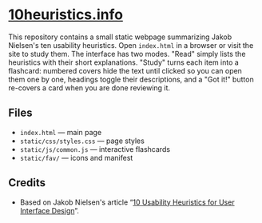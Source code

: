 # [10heuristics.info](https://10heuristics.info)

This repository contains a small static webpage summarizing Jakob Nielsen's ten usability heuristics. Open `index.html` in a browser or visit the site to study them. The interface has two modes. "Read" simply lists the heuristics with their short explanations. "Study" turns each item into a flashcard: numbered covers hide the text until clicked so you can open them one by one, headings toggle their descriptions, and a "Got it!" button re-covers a card when you are done reviewing it.

## Files
- `index.html` — main page
- `static/css/styles.css` — page styles
- `static/js/common.js` — interactive flashcards
- `static/fav/` — icons and manifest

## Credits
- Based on Jakob Nielsen's article “[10 Usability Heuristics for User Interface Design](https://www.nngroup.com/articles/ten-usability-heuristics/)”.
